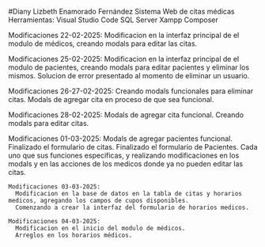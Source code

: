 #Diany Lizbeth Enamorado Fernández
Sistema Web de citas médicas
Herramientas:
  Visual Studio Code
  SQL Server
  Xampp
  Composer

  Modificaciones 22-02-2025:
    Modificacion en la interfaz principal de el modulo de médicos, creando modals para editar las citas.

  Modificaciones 25-02-2025:
    Modificacion en la interfaz principal de el modulo de pacientes, creando modals para editar pacientes y eliminar los mismos.
    Solucion de error presentado al momento de eliminar un usuario.

  Modificaciones 26-27-02-2025:
    Creando modals funcionales para eliminar citas.
    Modals de agregar cita en proceso de que sea funcional.

  
  Modificaciones 28-02-2025:
    Modals de agregar cita funcional.
    Creando modals para editar citas.

  Modificaciones 01-03-2025:
    Modals de agregar pacientes funcional.
    Finalizado el formulario de citas.
    Finalizado el formulario de Pacientes.
    Cada uno que sus funciones especificas, y realizando modificaciones en los modals y en las acciones
    de los medicos donde ya no pueden editar las citas.

    Modificaciones 03-03-2025:
      Modificacion en la base de datos en la tabla de citas y horarios medicos, agregando los campos de cupos disponibles.
      Comenzando a crear la interfaz del formulario de horarios medicos.
      
    Modificaciones 04-03-2025:
      Modificacion en el inicio del modulo de médicos.
      Arreglos en los horarios médicos.


